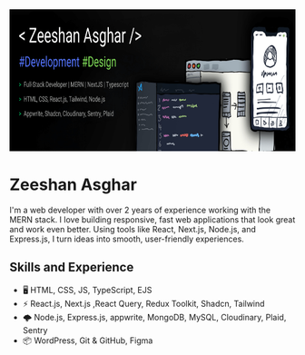 <img src="https://github.com/mzeeshan-asghar/mzeeshan-asghar/blob/main/profile-banner.png" alt="Design and Development" width="100%" height="250">

# Zeeshan Asghar
I'm a web developer with over 2 years of experience working with the MERN stack. I love building responsive, fast web applications that look great and work even better. Using tools like React, Next.js, Node.js, and Express.js, I turn ideas into smooth, user-friendly experiences. 

## Skills and Experience
* 🖥️ HTML, CSS, JS, TypeScript, EJS
* ⚡ React.js, Next.js ,React Query, Redux Toolkit, Shadcn, Tailwind
* 🌩️ Node.js, Express.js, appwrite, MongoDB, MySQL, Cloudinary, Plaid, Sentry
* 📦 WordPress, Git & GitHub, Figma
